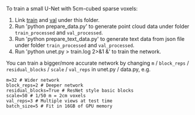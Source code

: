 To train a small U-Net with 5cm-cubed sparse voxels:

1. Link [train](/share/suzhengyuan/data/ScanNetv2/PointGroup/dataset/scannetv2/train) and [val](/share/suzhengyuan/data/ScanNetv2/PointGroup/dataset/scannetv2/val) under this folder.
2. Run 'python prepare_data.py' to generate point cloud data under folder `train_processed` and `val_processed`.
2. Run 'python prepare_text_data.py' to generate text data from json file under folder `train_processed` and `val_processed`.
3. Run 'python unet.py > train.log 2>&1 &' to train the network.

You can train a bigger/more accurate network by changing `m` / `block_reps` / `residual_blocks` / `scale` / `val_reps` in unet.py / data.py, e.g.
```
m=32 # Wider network
block_reps=2 # Deeper network
residual_blocks=True # ResNet style basic blocks
scale=50 # 1/50 m = 2cm voxels
val_reps=3 # Multiple views at test time
batch_size=5 # Fit in 16GB of GPU memory
```
